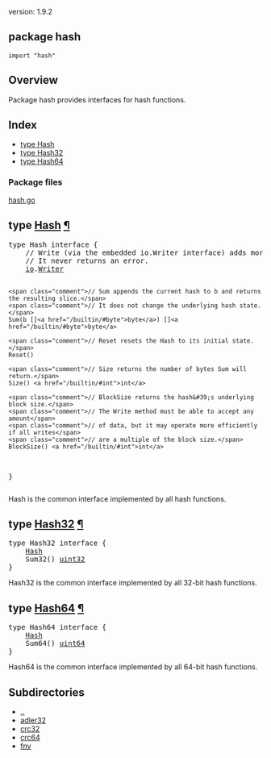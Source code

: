 version: 1.9.2
## package hash

  `import "hash"`

## Overview

Package hash provides interfaces for hash functions.

## Index

- [type Hash](#Hash)
- [type Hash32](#Hash32)
- [type Hash64](#Hash64)

### Package files
 [hash.go](//github.com/golang/go/blob/2ea7d3461bb41d0ae12b56ee52d43314bcdb97f9/src/hash/hash.go)

<h2 id="Hash">type <a href="//github.com/golang/go/blob/2ea7d3461bb41d0ae12b56ee52d43314bcdb97f9/src/hash/hash.go#L1">Hash</a>
    <a href="#Hash">¶</a></h2>
<pre>type Hash interface {
    <span class="comment">// Write (via the embedded io.Writer interface) adds more data to the running hash.</span>
    <span class="comment">// It never returns an error.</span>
    <a href="/io/">io</a>.<a href="/io/#Writer">Writer</a>

    <span class="comment">// Sum appends the current hash to b and returns the resulting slice.</span>
    <span class="comment">// It does not change the underlying hash state.</span>
    Sum(b []<a href="/builtin/#byte">byte</a>) []<a href="/builtin/#byte">byte</a>

    <span class="comment">// Reset resets the Hash to its initial state.</span>
    Reset()

    <span class="comment">// Size returns the number of bytes Sum will return.</span>
    Size() <a href="/builtin/#int">int</a>

    <span class="comment">// BlockSize returns the hash&#39;s underlying block size.</span>
    <span class="comment">// The Write method must be able to accept any amount</span>
    <span class="comment">// of data, but it may operate more efficiently if all writes</span>
    <span class="comment">// are a multiple of the block size.</span>
    BlockSize() <a href="/builtin/#int">int</a>
}</pre>

Hash is the common interface implemented by all hash functions.

<h2 id="Hash32">type <a href="//github.com/golang/go/blob/2ea7d3461bb41d0ae12b56ee52d43314bcdb97f9/src/hash/hash.go#L24">Hash32</a>
    <a href="#Hash32">¶</a></h2>
<pre>type Hash32 interface {
    <a href="#Hash">Hash</a>
    Sum32() <a href="/builtin/#uint32">uint32</a>
}</pre>

Hash32 is the common interface implemented by all 32-bit hash functions.

<h2 id="Hash64">type <a href="//github.com/golang/go/blob/2ea7d3461bb41d0ae12b56ee52d43314bcdb97f9/src/hash/hash.go#L30">Hash64</a>
    <a href="#Hash64">¶</a></h2>
<pre>type Hash64 interface {
    <a href="#Hash">Hash</a>
    Sum64() <a href="/builtin/#uint64">uint64</a>
}</pre>

Hash64 is the common interface implemented by all 64-bit hash functions.

## Subdirectories
- [..](..)
- [adler32](adler32/)
- [crc32](crc32/)
- [crc64](crc64/)
- [fnv](fnv/)
